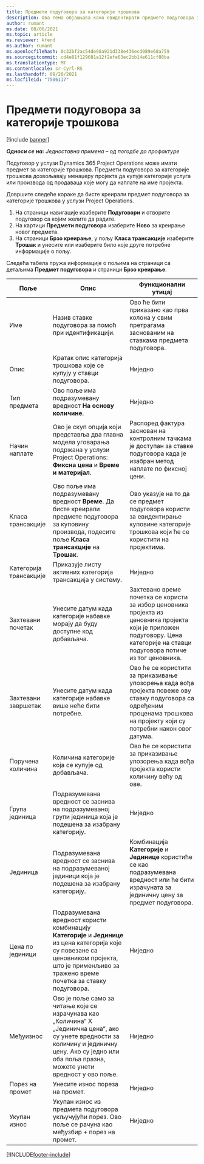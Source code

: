 ```yaml
---
title: Предмети подуговора за категорије трошкова
description: Ова тема објашњава како евидентирати предмете подуговора за трошак и користити поља за бележење времена куповине од продаваца.
author: rumant
ms.date: 08/06/2021
ms.topic: article
ms.reviewer: kfend
ms.author: rumant
ms.openlocfilehash: 0c32bf2ac54de98a921d338e436ecd089e68a759
ms.sourcegitcommit: cd4e81f129681a12f2efe63ec2bb14e611cf88ba
ms.translationtype: MT
ms.contentlocale: sr-Cyrl-RS
ms.lasthandoff: 09/20/2021
ms.locfileid: "7506117"
---
```

#  <a name="subcontract-lines-for-expense-categories"></a>Предмети подуговора за категорије трошкова

[!include [banner](../../includes/dataverse-preview.md)]

_**Односи се на:** Једноставна примена – од погодбе до профактуре_

Подуговор у услузи Dynamics 365 Project Operations може имати предмет за категорије трошкова. Предмети подуговора за категорије трошкова дозвољавају менаџеру пројекта да купује категорије услуга или производа од продаваца које могу да наплате на име пројекта.

Довршите следеће кораке да бисте креирали предмет подуговора за категорије трошкова у услузи Project Operations.

1. На страници навигације изаберите **Подуговори** и отворите подуговор са којим желите да радите.
2. На картици **Предмети подуговора** изаберите **Ново** за креирање новог предмета.
3. На страници **Брзо креирање**, у пољу **Класа трансакције** изаберите **Трошак** и унесите или изаберите било које друге потребне информације о пољу.

Следећа табела пружа информације о пољима на страници са детаљима **Предмет подуговора** и страници **Брзо креирање**.

| **Поље** | **Опис** | **Функционални утицај** |
| --- | --- | --- |
| Име | Назив ставке подуговора за помоћ при идентификацији. | Ово ће бити приказано као прва колона у свим претрагама заснованим на ставкама предмета подуговора. |
| Опис | Кратак опис категорија трошкова које се купују у ставци подуговора. | Ниједно |
|Тип предмета | Ово поље има подразумевану вредност **На основу количине**. |Ниједно |
| Начин наплате | Ово је скуп опција који представља два главна модела уговарања подржана у услузи Project Operations: **Фиксна цена** и **Време и материјал**. | Распоред фактура заснован на контролним тачкама је доступан за ставке подуговора када је изабран метод наплате по фиксној цени. |
| Класа трансакције | Ово поље има подразумевану вредност **Време**. Да бисте креирали предмете подуговора за куповину производа, подесите поље **Класа трансакције** на **Трошак**.  | Ово указује на то да се предмет подуговора користи за евидентирање куповине категорије трошкова који ће се користити на пројектима. |
| Категорија трансакције | Приказује листу активних категорија трансакција у систему. |Ниједно |
| Захтевани почетак | Унесите датум када категорије набавке морају да буду доступне код добављача. | Захтевано време почетка се користи за избор ценовника пројекта из ценовника пројекта који је приложен подуговору. Цена категорије на ставци подуговора потиче из тог ценовника. |
| Захтевани завршетак | Унесите датум када категорије набавке више неће бити потребне. | Ово ће се користити за приказивање упозорења када вођа пројекта повеже ову ставку подуговора са одређеним проценама трошкова на пројекту који су потребни након овог датума. |
| Поручена количина | Количина категорије која се купује од добављача. | Ово ће се користити за приказивање упозорења када вођа пројекта користи количину већу од ове.|
| Група јединица | Подразумевана вредност се заснива на подразумеваној групи јединица која је подешена за изабрану категорију. |Ниједно |
| Јединица | Подразумевана вредност се заснива на подразумеваној јединици која је подешена за изабрану категорију.  | Комбинација **Категорије** и **Јединице** користиће се као подразумевана вредност или ће бити израчуната за јединичну цену за предмет подуговора.  |
| Цена по јединици | Подразумевана вредност користи комбинацију **Категорије** и **Јединице** из цена категорија које су повезане са ценовником пројекта, што је применљиво за тражено време почетка за ставку подуговора. |Ниједно |
| Међуизнос | Ово је поље само за читање које се израчунава као „Количина“ X „Јединична цена“, ако су унете вредности за количину и јединичну цену. Ако су једно или оба поља празна, можете унети вредност у ово поље. |Ниједно |
| Порез на промет | Унесите износ пореза на промет. |Ниједно |
| Укупан износ | Укупан износ из предмета подуговора укључујући порез. Ово поље се рачуна као међузбир + порез на промет. |Ниједно |


[!INCLUDE[footer-include](../../includes/footer-banner.md)]

